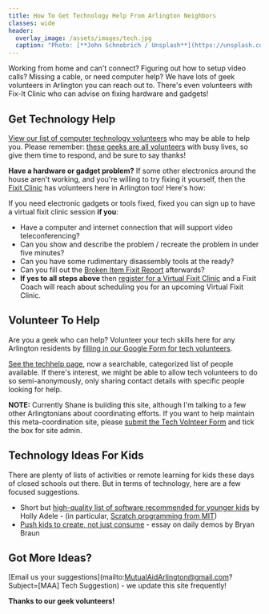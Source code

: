 ```yaml
---
title: How To Get Technology Help From Arlington Neighbors
classes: wide
header:
  overlay_image: /assets/images/tech.jpg
  caption: "Photo: [**John Schnobrich / Unsplash**](https://unsplash.com/@johnschno)"
---
```


Working from home and can't connect?  Figuring out how to setup video calls?  Missing a cable, or need computer help?  We have lots of geek volunteers in Arlington you can reach out to.  There's even volunteers with Fix-It Clinic who can advise on fixing hardware and gadgets!

## Get Technology Help

[View our list of computer technology volunteers](/techhelp) who may be able to help you.  Please remember: [these geeks are all volunteers](/techhelp) with busy lives, so give them time to respond, and be sure to say thanks!

**Have a hardware or gadget problem?** If some other electronics around the house aren't working, and you're willing to try fixing it yourself, then the [Fixit Clinic](https://fixitclinic.blogspot.com/) <a href="https://www.facebook.com/FixitClinic/"><i class="fab fa-facebook"></i></a> has volunteers here in Arlington too!  Here's how:

If you need electronic gadgets or tools fixed, fixed you can sign up to have a virtual fixit clinic session **if you**:

- Have a computer and internet connection that will support video teleconferencing?
- Can you show and describe the problem / recreate the problem in under five minutes?
- Can you have some rudimentary disassembly tools at the ready?
- Can you fill out the [Broken Item Fixit Report](https://bit.ly/brokenitemreport) afterwards?
- **If yes to all steps above** then [register for a Virtual Fixit Clinic](https://bit.ly/fixitcheckin) and a Fixit Coach will reach about scheduling you for an upcoming Virtual Fixit Clinic.

## Volunteer To Help

Are you a geek who can help?  Volunteer your tech skills here for any Arlington residents by [filling in our Google Form for tech volunteers](https://forms.gle/uwiPfacsSabgk9v67).

[See the techhelp page](/techhelp), now a searchable, categorized list of people available.  If there's interest, we might be able to allow tech volunteers to do so semi-anonymously, only sharing contact details with specific people looking for help.

**NOTE:** Currently Shane is building this site, although I'm talking to a few other Arlingtonians about coordinating efforts.  If you want to help maintain this meta-coordination site, please [submit the Tech Volnteer Form](https://forms.gle/uwiPfacsSabgk9v67) and tick the box for site admin.

## Technology Ideas For Kids

There are plenty of lists of activities or remote learning for kids these days of closed schools out there.  But in terms of technology, here are a few focused suggestions.

- Short but [high-quality list of software recommended for younger kids](https://github.com/HollyAdele/awesome-programming-for-kids) by Holly Adele - (in particular, [Scratch programming from MIT](https://scratch.mit.edu/))
- [Push kids to create, not just consume](https://www.bryanbraun.com/2019/07/16/daily-demos-a-ritual-for-raising-kids-that-create/) - essay on daily demos by Bryan Braun

## Got More Ideas?

[Email us your suggestions](mailto:MutualAidArlington@gmail.com?Subject=[MAA] Tech Suggestion) - we update this site frequently!

**Thanks to our geek volunteers!** <span style="color: #666699"><i class="fa fa-laptop"></i></span>
